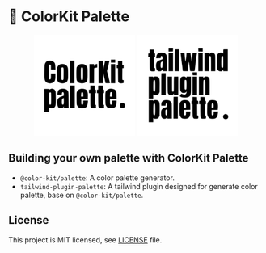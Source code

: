 # 🎨 ColorKit Palette

<p align="center">
  <img src="./tools/color-kit-palette.svg" width="200" height="200" />
  <img src="./apps/website/public/assets/logo.svg" width="200" height="200" />
</p>

## Building your own palette with ColorKit Palette

- `@color-kit/palette`: A color palette generator.
- `tailwind-plugin-palette`: A tailwind plugin designed for generate color palette, base on `@color-kit/palette`.

## License

This project is MIT licensed, see [LICENSE](LICENSE) file.
